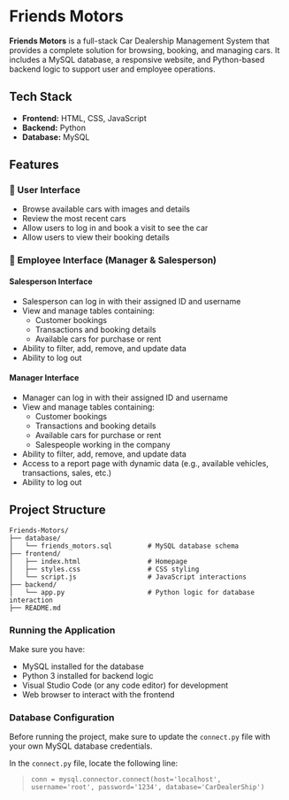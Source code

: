 # Friends Motors

**Friends Motors** is a full-stack Car Dealership Management System that provides a complete solution for browsing, booking, and managing cars. It includes a MySQL database, a responsive website, and Python-based backend logic to support user and employee operations.

## Tech Stack

- **Frontend:** HTML, CSS, JavaScript  
- **Backend:** Python  
- **Database:** MySQL  

## Features

### 🔹 User Interface
- Browse available cars with images and details
- Review the most recent cars
- Allow users to log in and book a visit to see the car
- Allow users to view their booking details

### 🔹 Employee Interface (Manager & Salesperson)

#### Salesperson Interface
- Salesperson can log in with their assigned ID and username
- View and manage tables containing:
  - Customer bookings
  - Transactions and booking details
  - Available cars for purchase or rent
- Ability to filter, add, remove, and update data
- Ability to log out

#### Manager Interface
- Manager can log in with their assigned ID and username
- View and manage tables containing:
  - Customer bookings
  - Transactions and booking details
  - Available cars for purchase or rent
  - Salespeople working in the company
- Ability to filter, add, remove, and update data
- Access to a report page with dynamic data (e.g., available vehicles, transactions, sales, etc.)
- Ability to log out


## Project Structure

```plaintext
Friends-Motors/
├── database/
│   └── friends_motors.sql         # MySQL database schema
├── frontend/
│   ├── index.html                 # Homepage
│   ├── styles.css                 # CSS styling
│   └── script.js                  # JavaScript interactions
├── backend/
│   └── app.py                     # Python logic for database interaction
├── README.md
```


### Running the Application

Make sure you have:

- MySQL installed for the database
- Python 3 installed for backend logic
- Visual Studio Code (or any code editor) for development
- Web browser to interact with the frontend

### Database Configuration

Before running the project, make sure to update the `connect.py` file with your own MySQL database credentials.

In the `connect.py` file, locate the following line:

> ```plaintext
> conn = mysql.connector.connect(host='localhost', username='root', password='1234', database='CarDealerShip')
> ```
